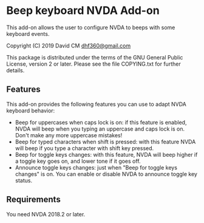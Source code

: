 # Beep keyboard NVDA Add-on #
This add-on allows the user to configure NVDA to beeps with some keyboard events.

Copyright (C) 2019 David CM <dhf360@gmail.com>

This package is distributed under the terms of the GNU General Public License, version 2 or later. Please see the file COPYING.txt for further details.

## Features

This add-on provides the following features you can use to adapt NVDA keyboard behavior:
* Beep for uppercases  when caps lock is on: if this feature is enabled, NVDA will beep when you typing an uppercase and caps lock is on. Don't make any more uppercase mistakes!
* Beep for typed characters when shift is pressed: with this feature NVDA will beep if you type a character with shift key pressed.
* Beep for toggle keys changes: with this feature, NVDA will beep higher if a toggle key goes on, and lower tone if it goes off.
* Announce toggle keys changes: just when "Beep for toggle keys changes" is on. You can enable or disable NVDA to announce toggle key status.

## Requirements
You need NVDA 2018.2 or later.
